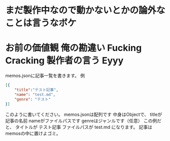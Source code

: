 # まだ製作中なので動かないとかの論外なことは言うなボケ
# お前の価値観 俺の勘違い Fucking Cracking 製作者の言う Eyyy
memos.jsonに記事一覧を書きます。
例
```json
[{
    "title":"テスト記事",
    "name": "test.md",
    "genre": "テスト"
}]
```
このように書いてください。
memos.jsonは配列です
中身はObjectで、
titleが記事の名前
nameがファイルパスです
genreはジャンルです（任意）
この例だと、
タイトルが テスト記事
ファイルパスが test.md
になります。
記事はmemosの中に置けよゴミ。